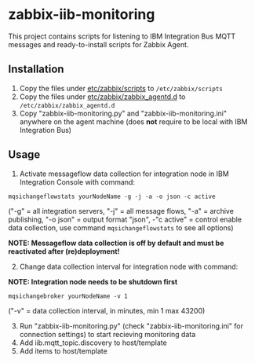 # zabbix-iib-monitoring

This project contains scripts for listening to IBM Integration Bus MQTT messages and ready-to-install scripts for Zabbix Agent.

## Installation

1. Copy the files under [etc/zabbix/scripts](etc/zabbix/scripts) to `/etc/zabbix/scripts`
2. Copy the files under [etc/zabbix/zabbix_agentd.d](etc/zabbix/zabbix_agentd.d) to `/etc/zabbix/zabbix_agentd.d`
3. Copy "zabbix-iib-monitoring.py" and "zabbix-iib-monitoring.ini" anywhere on the agent machine (does **not** require to be local with IBM Integration Bus)

## Usage

1. Activate messageflow data collection for integration node in IBM Integration Console with command:
```
mqsichangeflowstats yourNodeName -g -j -a -o json -c active
```
("-g" = all integration servers, "-j" = all message flows, "-a" = archive publishing, "-o json" = output format "json", -"c active" = control enable data collection, use command ```mqsichangeflowstats``` to see all options)

**NOTE: Messageflow data collection is off by default and must be reactivated after (re)deployment!**


2. Change data collection interval for integration node with command:

**NOTE: Integration node needs to be shutdown first**
```
mqsichangebroker yourNodeName -v 1
```
("-v" = data collection interval, in minutes, min 1 max 43200)

3. Run "zabbix-iib-monitoring.py" (check "zabbix-iib-monitoring.ini" for connection settings) to start recieving monitoring data
4. Add iib.mqtt_topic.discovery to host/template
5. Add items to host/template

